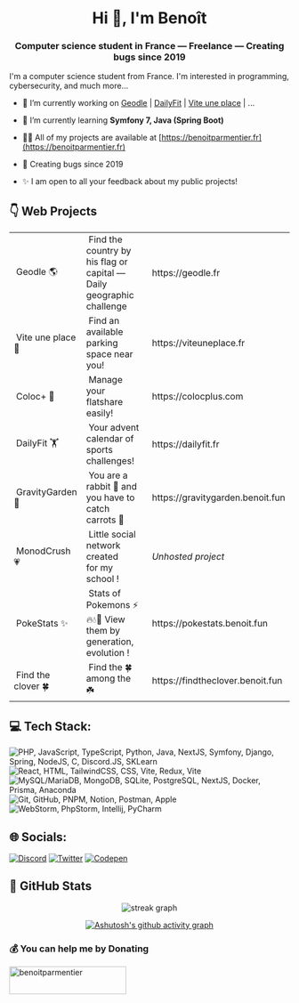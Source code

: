 <h1 align="center">Hi 👋, I'm Benoît</h1>
<h3 align="center">Computer science student in France — Freelance — Creating bugs since 2019</h3>

I'm a computer science student from France. I'm interested in programming, cybersecurity, and much more...

- 🔭 I’m currently working on [Geodle](https://geodle.fr) | [DailyFit](https://dailyfit.fr) | [Vite une place](https://viteuneplace.fr) | ...

- 🌱 I’m currently learning **Symfony 7, Java (Spring Boot)**

- 👨‍💻 All of my projects are available at [https://benoitparmentier.fr](https://benoitparmentier.fr)

- 📅 Creating bugs since 2019
  
- ✨ I am open to all your feedback about my public projects!


## 👇 Web Projects
<table>
<tbody>
  <tr style="height: 23px;">
    <td style="height: 23px;">&nbsp;Geodle 🌎</td>
    <td style="height: 23px;">&nbsp;Find the country by his flag or capital — Daily geographic challenge</td>
    <td style="height: 23px;">&nbsp;https://geodle.fr</td>
  </tr>
  <tr style="height: 23px;">
    <td style="height: 23px;">&nbsp;Vite une place 🚗</td>
    <td style="height: 23px;">&nbsp;Find an available parking space near you!</td>
    <td style="height: 23px;">&nbsp;https://viteuneplace.fr</td>
  </tr>
  <tr style="height: 23px;">
    <td style="height: 23px;">&nbsp;Coloc+ 🏡</td>
    <td style="height: 23px;">&nbsp;Manage your flatshare easily!</td>
    <td style="height: 23px;">&nbsp;https://colocplus.com</td>
  </tr>
  <tr style="height: 23px;">
    <td style="height: 23px;">&nbsp;DailyFit 🏋️</td>
    <td style="height: 23px;">&nbsp;Your advent calendar of sports challenges!</td>
    <td style="height: 23px;">&nbsp;https://dailyfit.fr</td>
  </tr>
  <tr style="height: 23.5px;">
    <td style="height: 23.5px;">&nbsp;GravityGarden 🥕</td>
    <td style="height: 23.5px;">&nbsp;You are a rabbit 🐰 and you have to catch carrots 🥕</td>
    <td style="height: 23.5px;">&nbsp;https://gravitygarden.benoit.fun</td>
  </tr>
  <tr style="height: 23px;">
    <td style="height: 23px;">&nbsp;MonodCrush 💗</td>
    <td style="height: 23px;">&nbsp;Little social network created for&nbsp;my school !</td>
    <td style="height: 23px;">&nbsp;<i>Unhosted project</i></td>
  </tr>
  <tr style="height: 23px;">
    <td style="height: 23px;">&nbsp;PokeStats ✨</td>
    <td style="height: 23px;">&nbsp;Stats of Pokemons ⚡️🔥💧🍃 View them by generation, evolution !</td>
    <td style="height: 23px;">&nbsp;https://pokestats.benoit.fun</td>
  </tr>
  <tr style="height: 23px;">
    <td style="height: 23px;">&nbsp;Find the clover 🍀</td>
    <td style="height: 23px;">&nbsp;Find the 🍀 among the ☘️</td>
    <td style="height: 23px;">&nbsp;https://findtheclover.benoit.fun</td>
  </tr>
</tbody>
</table>
<!-- DivTable.com -->

## 💻 Tech Stack:
<img src="https://skillicons.dev/icons?i=php,js,ts,python,java,nextjs,symfony,django,spring,nodejs,c,discordjs,sklearn&perline=15" alt="PHP, JavaScript, TypeScript, Python, Java, NextJS, Symfony, Django, Spring, NodeJS, C, Discord.JS, SKLearn">

<img src="https://skillicons.dev/icons?i=react,html,tailwindcss,css,vite,redux,vite&perline=15" alt="React, HTML, TailwindCSS, CSS, Vite, Redux, Vite">

<img src="https://skillicons.dev/icons?i=mysql,mongodb,sqlite,postgresql,prisma,anaconda&perline=15" alt="MySQL/MariaDB, MongoDB, SQLite, PostgreSQL, NextJS, Docker, Prisma, Anaconda">

<img src="https://skillicons.dev/icons?i=git,github,docker,pnpm,notion,postman,apple&perline=15" alt="Git, GitHub, PNPM, Notion, Postman, Apple">

<img src="https://skillicons.dev/icons?i=webstorm,phpstorm,idea,pycharm&perline=15" alt="WebStorm, PhpStorm, Intellij, PyCharm">

## 🌐 Socials:

[![Discord](https://img.shields.io/badge/Discord-%237289DA.svg?style=for-the-badge&logo=discord&logoColor=white)](https://discord.gg/9nwspJE) [![Twitter](https://img.shields.io/badge/Twitter-%231DA1F2.svg?style=for-the-badge&logo=Twitter&logoColor=white)](https://twitter.com/BenoitDev_) [![Codepen](https://img.shields.io/badge/Codepen-000000?style=for-the-badge&logo=codepen&logoColor=white)](https://codepen.io/BenoitPrmt) 

## 📁 GitHub Stats

<div align="center">
  
  <img src="https://github-readme-stats.vercel.app/api/top-langs/?username=BenoitPrmt&theme=dark&hide_border=true&include_all_commits=true&count_private=true&layout=compact&hide=html" alt="streak graph"  />


[![Ashutosh's github activity graph](https://github-readme-activity-graph.vercel.app/graph?username=BenoitPrmt&theme=react-dark)](https://github.com/ashutosh00710/github-readme-activity-graph)

</div>

### 💰 You can help me by Donating
<p><a href="https://www.buymeacoffee.com/benoitparmentier"> <img align="left" src="https://cdn.buymeacoffee.com/buttons/v2/default-yellow.png" height="50" width="210" alt="benoitparmentier" /></a></p>

